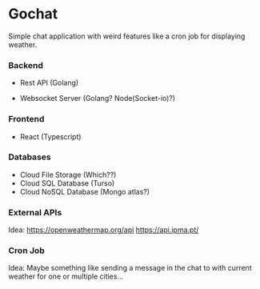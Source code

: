 # Gochat

Simple chat application with weird features like a cron job for displaying weather.

### Backend

- Rest API (Golang)

- Websocket Server (Golang? Node(Socket-io)?)

### Frontend

- React (Typescript)

### Databases

- Cloud File Storage (Which??)
- Cloud SQL Database (Turso)
- Cloud NoSQL Database (Mongo atlas?)

### External APIs

Idea: https://openweathermap.org/api https://api.ipma.pt/

### Cron Job

Idea: Maybe something like sending a message in the chat to with current weather for one or multiple cities...
